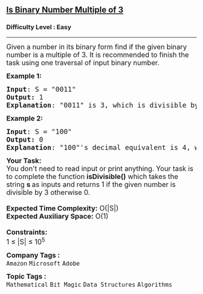 <h2><a href="https://practice.geeksforgeeks.org/problems/is-binary-number-multiple-of-30654/1?page=1&status[]=unsolved&category[]=Bit%20Magic&sortBy=submissions">Is Binary Number Multiple of 3</a></h2><h3>Difficulty Level : Easy</h3><hr><div class="problems_problem_content__Xm_eO"><p><span style="font-size: 18px;">Given a number in its binary form find if the given binary number is a multiple of 3. It is recommended to finish the task using one traversal of input binary number.</span></p>
<p><span style="font-size: 18px;"><strong>Example 1:</strong></span></p>
<pre><span style="font-size: 18px;"><strong>Input</strong>: S = "0011"
<strong>Output:</strong> 1
<strong>Explanation</strong>: "0011" is 3, which is divisible by 3.
</span></pre>
<p><span style="font-size: 18px;"><strong>Example 2:</strong></span></p>
<pre><span style="font-size: 18px;"><strong>Input</strong>: S = "100"
<strong>Output:</strong> 0
<strong>Explanation</strong>: "100"'s decimal equivalent is 4, which is not divisible by 3.
</span></pre>
<p><span style="font-size: 18px;"><strong>Your Task:&nbsp;&nbsp;</strong><br>You don't need to read input or print anything. Your task is to complete the function&nbsp;<strong>isDivisible()</strong>&nbsp;which takes the string <strong>s&nbsp;</strong>as inputs and returns 1 if the given number is divisible by 3 otherwise 0.<br><br><strong>Expected Time Complexity:</strong>&nbsp;O(|S|)<br><strong>Expected Auxiliary Space:</strong>&nbsp;O(1)<br><br><strong>Constraints:</strong><br>1 ≤ |S| ≤ 10<sup>5</sup></span></p></div><p><span style=font-size:18px><strong>Company Tags : </strong><br><code>Amazon</code>&nbsp;<code>Microsoft</code>&nbsp;<code>Adobe</code>&nbsp;<br><p><span style=font-size:18px><strong>Topic Tags : </strong><br><code>Mathematical</code>&nbsp;<code>Bit Magic</code>&nbsp;<code>Data Structures</code>&nbsp;<code>Algorithms</code>&nbsp;